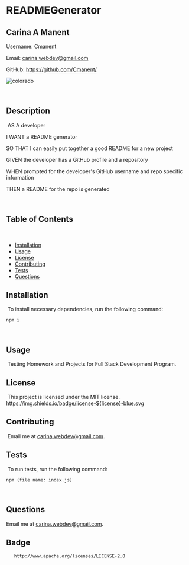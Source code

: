 # READMEGenerator

## Carina A Manent

Username: Cmanent

Email: carina.webdev@gmail.com

GitHub: https://github.com/Cmanent/

![colorado](https://user-images.githubusercontent.com/57699329/77003421-f648eb80-6922-11ea-8d09-d3a8bbc802e6.jpg)



​
## Description
​
AS A developer

I WANT a README generator

SO THAT I can easily put together a good README for a new project

GIVEN the developer has a GitHub profile and a repository

WHEN prompted for the developer's GitHub username and repo specific information

THEN a README for the repo is generated

​
## Table of Contents 
​
* [Installation](#installation)
​
* [Usage](#usage)
​
* [License](#license)
​
* [Contributing](#contributing)
​
* [Tests](#tests)
​
* [Questions](#questions)
​
## Installation
​
To install necessary dependencies, run the following command:
​
```
npm i
```
​
## Usage
​
Testing Homework and Projects for Full Stack Development Program.
​
## License
​
This project is licensed under the MIT license.
  https://img.shields.io/badge/license-${license}-blue.svg

  
## Contributing
​
Email me at carina.webdev@gmail.com.
​
## Tests
​
To run tests, run the following command:
​
```
npm (file name: index.js)
```
​
## Questions
​Email me at carina.webdev@gmail.com.

## Badge
       http://www.apache.org/licenses/LICENSE-2.0

